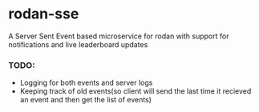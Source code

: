 # rodan-sse
A Server Sent Event based microservice for rodan with support for notifications and live leaderboard updates

### TODO:
* Logging for both events and server logs
* Keeping track of old events(so client will send the last time it recieved an event and then get the list of events)
